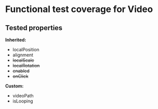 # Functional test coverage for Video

## Tested properties

**Inherited:**
- localPosition
- alignment
- ~~localScale~~
- ~~localRotation~~
- ~~enabled~~
- ~~onClick~~

**Custom:**
- videoPath
- isLooping
